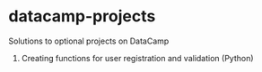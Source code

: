 # datacamp-projects
Solutions to optional projects on DataCamp

1. Creating functions for user registration and validation (Python)
